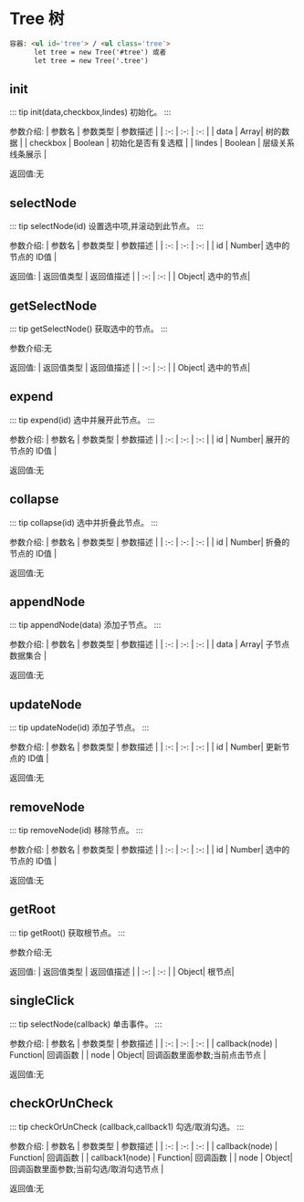 # Tree   树
``` html
容器: <ul id='tree'> / <ul class='tree'>
      let tree = new Tree('#tree') 或者
      let tree = new Tree('.tree')
```

## init
::: tip init(data,checkbox,lindes)
初始化。
:::

参数介绍:
| 参数名 | 参数类型 | 参数描述 | 
| :-: | :-: | :-: | 
| data | Array| 树的数据 | 
| checkbox | Boolean | 初始化是否有复选框 | 
| lindes | Boolean | 层级关系线条展示 |

返回值:无



## selectNode

::: tip selectNode(id)
设置选中项,并滚动到此节点。
:::

参数介绍:
| 参数名 | 参数类型 | 参数描述 | 
| :-: | :-: | :-: | 
| id  | Number| 选中的节点的 ID值 | 

返回值:
| 返回值类型 | 返回值描述 | 
| :-: | :-: | 
| Object| 选中的节点| 


## getSelectNode

::: tip getSelectNode()
获取选中的节点。
:::

参数介绍:无

返回值:
| 返回值类型 | 返回值描述 | 
| :-: | :-: | 
| Object| 选中的节点| 


## expend

::: tip expend(id)
选中并展开此节点。
:::

参数介绍:
| 参数名 | 参数类型 | 参数描述 | 
| :-: | :-: | :-: | 
| id  | Number| 展开的节点的 ID值 | 

返回值:无 


## collapse

::: tip collapse(id)
选中并折叠此节点。
:::

参数介绍:
| 参数名 | 参数类型 | 参数描述 | 
| :-: | :-: | :-: | 
| id  | Number| 折叠的节点的 ID值 | 

返回值:无


## appendNode

::: tip appendNode(data)
添加子节点。
:::

参数介绍: 
| 参数名 | 参数类型 | 参数描述 | 
| :-: | :-: | :-: | 
| data  | Array| 子节点数据集合 | 

返回值:无


## updateNode

::: tip updateNode(id)
添加子节点。
:::

参数介绍:
| 参数名 | 参数类型 | 参数描述 | 
| :-: | :-: | :-: | 
| id  | Number| 更新节点的 ID值 | 

返回值:无


## removeNode

::: tip removeNode(id)
移除节点。
:::

参数介绍:
| 参数名 | 参数类型 | 参数描述 | 
| :-: | :-: | :-: | 
| id  | Number| 选中的节点的 ID值 | 

返回值:无


## getRoot

::: tip getRoot()
获取根节点。
:::

参数介绍:无

返回值:
| 返回值类型 | 返回值描述 | 
| :-: | :-: | 
| Object| 根节点| 



## singleClick

::: tip selectNode(callback)
单击事件。
:::

参数介绍:
| 参数名 | 参数类型 | 参数描述 | 
| :-: | :-: | :-: | 
| callback(node)  | Function| 回调函数 | 
| node  | Object| 回调函数里面参数;当前点击节点 | 

返回值:无


## checkOrUnCheck 

::: tip checkOrUnCheck (callback,callback1)
勾选/取消勾选。
:::

参数介绍:
| 参数名 | 参数类型 | 参数描述 | 
| :-: | :-: | :-: | 
| callback(node)  | Function| 回调函数 | 
| callback1(node)  | Function| 回调函数 | 
| node  | Object| 回调函数里面参数;当前勾选/取消勾选节点 | 

返回值:无

